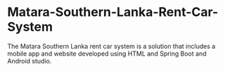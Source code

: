 # Matara-Southern-Lanka-Rent-Car-System
The Matara Southern Lanka rent car system is a solution that includes a mobile app and website developed using HTML and Spring Boot and Android studio.
